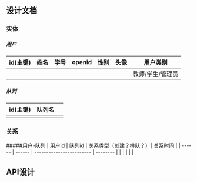 ## 设计文档

### 实体

##### 用户

|id(主键)| 姓名 | 学号 | openid | 性别 | 头像 | 用户类别         |
|----| ---- | ---- | :----- | ---- | ---- | ---------------- |
||      |      |        |      |      | 教师/学生/管理员 |

##### 队列

| id(主键) | 队列名 |      |
| -------- | ------ | ---- |
|          |        |      |



### 关系

#####用户-队列
| 用户id | 队列id | 关系类型（创建？排队？）| 关系时间 |
| ------ | ------ | ------------------------ | -------- |
|        |        |                          |          |

## API设计



